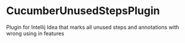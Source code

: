 # CucumberUnusedStepsPlugin
Plugin for Intellij Idea that marks all unused steps and annotations with wrong using in features
